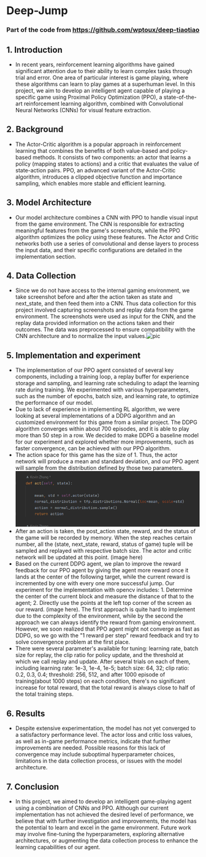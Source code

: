# Deep-Jump
### Part of the code from https://github.com/wptoux/deep-tiaotiao
## 1. Introduction
- In recent years, reinforcement learning algorithms have gained significant attention due to their ability to learn complex tasks through trial and error. One area of particular interest is game playing, where these algorithms can learn to play games at a superhuman level. In this project, we aim to develop an intelligent agent capable of playing a specific game using Proximal Policy Optimization (PPO), a state-of-the-art reinforcement learning algorithm, combined with Convolutional Neural Networks (CNNs) for visual feature extraction.

## 2. Background
- The Actor-Critic algorithm is a popular approach in reinforcement learning that combines the benefits of both value-based and policy-based methods. It consists of two components: an actor that learns a policy (mapping states to actions) and a critic that evaluates the value of state-action pairs. PPO, an advanced variant of the Actor-Critic algorithm, introduces a clipped objective function and importance sampling, which enables more stable and efficient learning.

## 3. Model Architecture
- Our model architecture combines a CNN with PPO to handle visual input from the game environment. The CNN is responsible for extracting meaningful features from the game's screenshots, while the PPO algorithm optimizes the policy using these features. The Actor and Critic networks both use a series of convolutional and dense layers to process the input data, and their specific configurations are detailed in the implementation section.

## 4. Data Collection
- Since we do not have access to the internal gaming environment, we take screenshot before and after the action taken as state and next_state, and then feed them into a CNN. Thus data collection for this project involved capturing screenshots and replay data from the game environment. The screenshots were used as input for the CNN, and the replay data provided information on the actions taken and their outcomes. The data was preprocessed to ensure compatibility with the CNN architecture and to normalize the input values.![pic](pic/actor%network.png)

## 5. Implementation and experiment
- The implementation of our PPO agent consisted of several key components, including a training loop, a replay buffer for experience storage and sampling, and learning rate scheduling to adapt the learning rate during training. We experimented with various hyperparameters, such as the number of epochs, batch size, and learning rate, to optimize the performance of our model.
- Due to lack of experience in implementing RL algorithm, we were looking at several implementations of a DDPG algorithm and an customized environment for this game from a similar project. The DDPG algorithm converges within about 700 episodes, and it is able to play more than 50 step in a row. We decided to make DDPG a baseline model for our experiment and explored whether more improvements, such as faster convergence, can be achieved with our PPO algorithm. 
- The action space for this game has the size of 1. Thus, the actor network will produce a mean and standard deviation, and our PPO agent will sample from the distribution defined by those two parameters. ![pic](pic/act_piz.png)
- After an action is taken, the post_action state, reward, and the status of the game will be recorded by memory. When the step reaches certain number, all the (state, next_state, reward, status of game) tuple will be sampled and replayed with respective batch size. The actor and critic network will be updated at this point. (image here)
- Based on the current DDPG agent, we plan to improve the reward feedback for our PPO agent by giving the agent more reward once it lands at the center of the following target, while the current reward is incremented by one with every one more successful jump. Our experiment for the implementation with opencv includes: 1. Determine the center of the current block and measure the distance of that to the agent; 2. Directly use the points at the left top corner of the screen as our reward. (image here). The first approach is quite hard to implement due to the complexity of the environment, while by the second the approach we can always identify the reward from gaming environment. However, we soon realized that PPO agent might not converge as fast as DDPG, so we go with the "1 reward per step" reward feedback and try to solve convergence problem at the first place. 
- There were several parameter's available for tuning: learning rate, batch size for replay, the clip ratio for policy update, and the threshold at which we call replay and update. After several trials on each of them, including learning rate: 1e-3, 1e-4, 1e-5; batch size: 64, 32; clip ratio: 0.2, 0.3, 0.4; threshold: 256, 512, and after 1000 episode of training(about 1000 steps) on each condition, there's no significant increase for total reward, that the total reward is always close to half of the total training steps. 

## 6. Results
- Despite extensive experimentation, the model has not yet converged to a satisfactory performance level. The actor loss and critic loss values, as well as in-game performance metrics, indicate that further improvements are needed. Possible reasons for this lack of convergence may include suboptimal hyperparameter choices, limitations in the data collection process, or issues with the model architecture.

## 7. Conclusion
- In this project, we aimed to develop an intelligent game-playing agent using a combination of CNNs and PPO. Although our current implementation has not achieved the desired level of performance, we believe that with further investigation and improvements, the model has the potential to learn and excel in the game environment. Future work may involve fine-tuning the hyperparameters, exploring alternative architectures, or augmenting the data collection process to enhance the learning capabilities of our agent.




